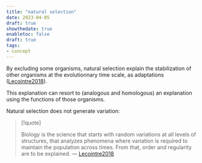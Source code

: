 ```yaml
---
title: "natural selection"
date: 2023-04-05
draft: true
showthedate: true
enabletoc: false
draft: true
tags:
- concept
---
```


By excluding some organisms, natural selection explain the stabilization of other organisms at the evolutionnary time scale, as adaptations ([Lecointre2018](reference/Lecointre2018.md)).

This explanation can resort to (analogous and homologous) an explanation using the functions of those organisms.

Natural selection does not generate variation:
>[!quote] 
>
>Biology is the science that starts with random variations at all levels of structures, that analyzes phenomena where variation is required to maintain the population across times. From that, order and regularity are to be explained. — [Lecointre2018](reference/Lecointre2018.md)
